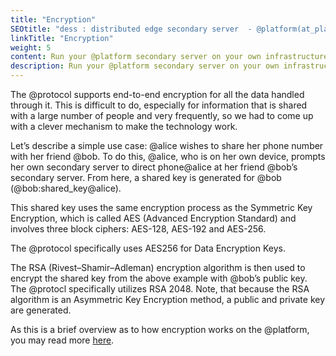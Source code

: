 ```yaml
---
title: "Encryption"
SEOtitle: "dess : distributed edge secondary server  - @platform(at_platform or AtPlatform)"
linkTitle: "Encryption"
weight: 5
content: Run your @platform secondary server on your own infrastructure
description: Run your @platform secondary server on your own infrastructure
---
```


The @protocol supports end-to-end encryption for all the data handled through it. This is difficult to do, especially for information that is shared with a large number of people and very frequently, so we had to come up with a clever mechanism to make the technology work.

Let’s describe a simple use case: @alice wishes to share her phone number with her friend @bob. To do this, @alice, who is on her own device, prompts her own secondary server to direct phone@alice at her friend @bob’s secondary server. From here, a shared key is generated for @bob (@bob:shared_key@alice).

This shared key uses the same encryption process as the Symmetric Key Encryption, which is called AES (Advanced Encryption Standard) and involves three block ciphers: AES-128, AES-192 and AES-256.

The @protocol specifically uses AES256 for Data Encryption Keys.

The RSA (Rivest–Shamir–Adleman) encryption algorithm is then used to encrypt the shared key from the above example with @bob’s public key. The @protocl specifically utilizes RSA 2048. Note, that because the RSA algorithm is an Asymmetric Key Encryption method, a public and private key are generated.

As this is a brief overview as to how encryption works on the @platform, you may read more [here](https://atsigncompany.medium.com/data-encryption-caching-with-the-protocol-debe9efc0f49).
